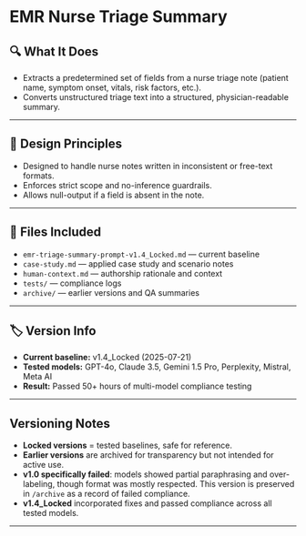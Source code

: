 # EMR Nurse Triage Summary

## 🔍 What It Does
- Extracts a predetermined set of fields from a nurse triage note (patient name, symptom onset, vitals, risk factors, etc.).  
- Converts unstructured triage text into a structured, physician-readable summary.  

---

## 🧠 Design Principles
- Designed to handle nurse notes written in inconsistent or free-text formats.  
- Enforces strict scope and no-inference guardrails.  
- Allows null-output if a field is absent in the note.  

---

## 📄 Files Included
- `emr-triage-summary-prompt-v1.4_Locked.md` — current baseline  
- `case-study.md` — applied case study and scenario notes  
- `human-context.md` — authorship rationale and context  
- `tests/` — compliance logs  
- `archive/` — earlier versions and QA summaries  

---

## 🏷 Version Info
- **Current baseline:** v1.4_Locked (2025-07-21)  
- **Tested models:** GPT-4o, Claude 3.5, Gemini 1.5 Pro, Perplexity, Mistral, Meta AI  
- **Result:** Passed 50+ hours of multi-model compliance testing  

---

## Versioning Notes
- **Locked versions** = tested baselines, safe for reference.  
- **Earlier versions** are archived for transparency but not intended for active use.  
- **v1.0 specifically failed**: models showed partial paraphrasing and over-labeling, though format was mostly respected. This version is preserved in `/archive` as a record of failed compliance.  
- **v1.4_Locked** incorporated fixes and passed compliance across all tested models.  

---
